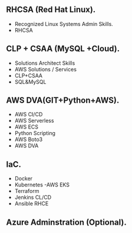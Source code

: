 ## RHCSA (Red Hat Linux).
* Recognized Linux Systems Admin Skills.
* RHCSA
## CLP + CSAA (MySQL +Cloud).
* Solutions Architect Skills
* AWS Solutions / Services
* CLP+CSAA
* SQL&MySQL
## AWS DVA(GIT+Python+AWS).
* AWS CI/CD
* AWS Serverless
* AWS ECS
* Python Scripting
* AWS Boto3
* AWS DVA
## IaC.
* Docker
* Kubernetes -AWS EKS
* Terraform
* Jenkins CL/CD
* Ansible RHCE
## Azure Adminstration (Optional).


